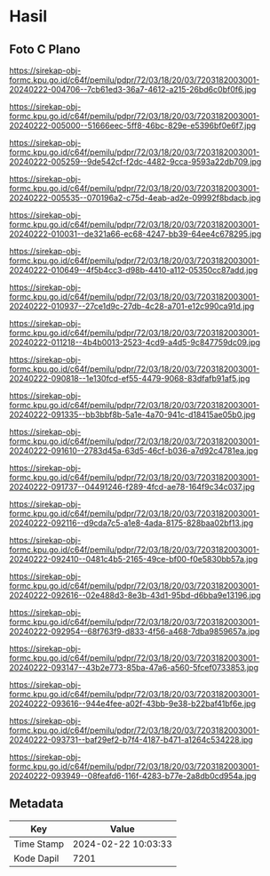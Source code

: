 # Hasil

## Foto C Plano

https://sirekap-obj-formc.kpu.go.id/c64f/pemilu/pdpr/72/03/18/20/03/7203182003001-20240222-004706--7cb61ed3-36a7-4612-a215-26bd6c0bf0f6.jpg

https://sirekap-obj-formc.kpu.go.id/c64f/pemilu/pdpr/72/03/18/20/03/7203182003001-20240222-005000--51666eec-5ff8-46bc-829e-e5396bf0e6f7.jpg

https://sirekap-obj-formc.kpu.go.id/c64f/pemilu/pdpr/72/03/18/20/03/7203182003001-20240222-005259--9de542cf-f2dc-4482-9cca-9593a22db709.jpg

https://sirekap-obj-formc.kpu.go.id/c64f/pemilu/pdpr/72/03/18/20/03/7203182003001-20240222-005535--070196a2-c75d-4eab-ad2e-09992f8bdacb.jpg

https://sirekap-obj-formc.kpu.go.id/c64f/pemilu/pdpr/72/03/18/20/03/7203182003001-20240222-010031--de321a66-ec68-4247-bb39-64ee4c678295.jpg

https://sirekap-obj-formc.kpu.go.id/c64f/pemilu/pdpr/72/03/18/20/03/7203182003001-20240222-010649--4f5b4cc3-d98b-4410-a112-05350cc87add.jpg

https://sirekap-obj-formc.kpu.go.id/c64f/pemilu/pdpr/72/03/18/20/03/7203182003001-20240222-010937--27ce1d9c-27db-4c28-a701-e12c990ca91d.jpg

https://sirekap-obj-formc.kpu.go.id/c64f/pemilu/pdpr/72/03/18/20/03/7203182003001-20240222-011218--4b4b0013-2523-4cd9-a4d5-9c847759dc09.jpg

https://sirekap-obj-formc.kpu.go.id/c64f/pemilu/pdpr/72/03/18/20/03/7203182003001-20240222-090818--1e130fcd-ef55-4479-9068-83dfafb91af5.jpg

https://sirekap-obj-formc.kpu.go.id/c64f/pemilu/pdpr/72/03/18/20/03/7203182003001-20240222-091335--bb3bbf8b-5a1e-4a70-941c-d18415ae05b0.jpg

https://sirekap-obj-formc.kpu.go.id/c64f/pemilu/pdpr/72/03/18/20/03/7203182003001-20240222-091610--2783d45a-63d5-46cf-b036-a7d92c4781ea.jpg

https://sirekap-obj-formc.kpu.go.id/c64f/pemilu/pdpr/72/03/18/20/03/7203182003001-20240222-091737--04491246-f289-4fcd-ae78-164f9c34c037.jpg

https://sirekap-obj-formc.kpu.go.id/c64f/pemilu/pdpr/72/03/18/20/03/7203182003001-20240222-092116--d9cda7c5-a1e8-4ada-8175-828baa02bf13.jpg

https://sirekap-obj-formc.kpu.go.id/c64f/pemilu/pdpr/72/03/18/20/03/7203182003001-20240222-092410--0481c4b5-2165-49ce-bf00-f0e5830bb57a.jpg

https://sirekap-obj-formc.kpu.go.id/c64f/pemilu/pdpr/72/03/18/20/03/7203182003001-20240222-092616--02e488d3-8e3b-43d1-95bd-d6bba9e13196.jpg

https://sirekap-obj-formc.kpu.go.id/c64f/pemilu/pdpr/72/03/18/20/03/7203182003001-20240222-092954--68f763f9-d833-4f56-a468-7dba9859657a.jpg

https://sirekap-obj-formc.kpu.go.id/c64f/pemilu/pdpr/72/03/18/20/03/7203182003001-20240222-093147--43b2e773-85ba-47a6-a560-5fcef0733853.jpg

https://sirekap-obj-formc.kpu.go.id/c64f/pemilu/pdpr/72/03/18/20/03/7203182003001-20240222-093616--944e4fee-a02f-43bb-9e38-b22baf41bf6e.jpg

https://sirekap-obj-formc.kpu.go.id/c64f/pemilu/pdpr/72/03/18/20/03/7203182003001-20240222-093731--baf29ef2-b7f4-4187-b471-a1264c534228.jpg

https://sirekap-obj-formc.kpu.go.id/c64f/pemilu/pdpr/72/03/18/20/03/7203182003001-20240222-093949--08feafd6-116f-4283-b77e-2a8db0cd954a.jpg


## Metadata

| Key        | Value               |
| ---------- | ------------------- |
| Time Stamp | 2024-02-22 10:03:33 |
| Kode Dapil | 7201                |



